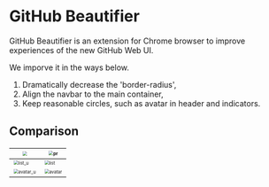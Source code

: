 # GitHub Beautifier

GitHub Beautifier is an extension for Chrome browser to improve experiences of the new GitHub Web UI.

We imporve it in the ways below.

1. Dramatically decrease the 'border-radius',
2. Align the navbar to the main container,
3. Keep reasonable circles, such as avatar in header and indicators.



## Comparison

| <img src="https://github.com/kitt1987/github-beautifier/doc/img/pr_u.png?type=raw" style="zoom:50%;" />   | <img src="https://github.com/kitt1987/github-beautifier/doc/img/pr.png?type=raw" alt="pr" style="zoom:50%;" /> |
| ------------------------------------------------------------ | ------------------------------------------------------------ |
| <img src="https://github.com/kitt1987/github-beautifier/doc/img/list_u.png?type=raw" alt="list_u" style="zoom:50%;" /> | <img src="https://github.com/kitt1987/github-beautifier/doc/img/list.png?type=raw" alt="list" style="zoom:50%;" /> |
| <img src="https://github.com/kitt1987/github-beautifier/doc/img/avatar_u.png?type=raw" alt="avatar_u" style="zoom:50%;" /> | <img src="https://github.com/kitt1987/github-beautifier/doc/img/avatar.png?type=raw" alt="avatar" style="zoom:50%;" /> |

